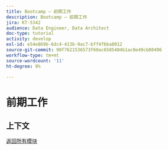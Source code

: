```yaml
---
title: Bootcamp — 前期工作
description: Bootcamp — 前期工作
jira: KT-5342
audience: Data Engineer, Data Architect
doc-type: tutorial
activity: develop
exl-id: e54e869b-6dc4-413b-9ac7-bff4fbba8012
source-git-commit: 90f7621536573f60ac6585404b1ac0e49cb08496
workflow-type: tm+mt
source-wordcount: '11'
ht-degree: 9%

---
```


# 前期工作

## 上下文


[返回所有模块](./overview.md)
